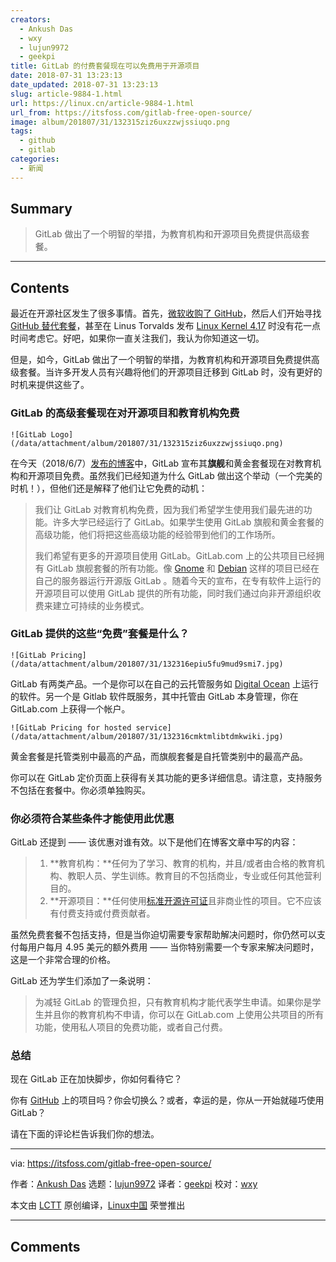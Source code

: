 ```yaml
---
creators:
  - Ankush Das
  - wxy
  - lujun9972
  - geekpi
title: GitLab 的付费套餐现在可以免费用于开源项目
date: 2018-07-31 13:23:13
date_updated: 2018-07-31 13:23:13
slug: article-9884-1.html
url: https://linux.cn/article-9884-1.html
url_from: https://itsfoss.com/gitlab-free-open-source/
image: album/201807/31/132315ziz6uxzzwjssiuqo.png
tags:
  - github
  - gitlab
categories:
  - 新闻
---
```


## Summary

> GitLab 做出了一个明智的举措，为教育机构和开源项目免费提供高级套餐。

***

<!-- more -->

## Contents

最近在开源社区发生了很多事情。首先，[微软收购了 GitHub](https://itsfoss.com/microsoft-github/)，然后人们开始寻找 [GitHub 替代套餐](https://itsfoss.com/github-alternatives/)，甚至在 Linus Torvalds 发布 [Linux Kernel 4.17](https://itsfoss.com/linux-kernel-4-17/) 时没有花一点时间考虑它。好吧，如果你一直关注我们，我认为你知道这一切。

但是，如今，GitLab 做出了一个明智的举措，为教育机构和开源项目免费提供高级套餐。当许多开发人员有兴趣将他们的开源项目迁移到 GitLab 时，没有更好的时机来提供这些了。

### GitLab 的高级套餐现在对开源项目和教育机构免费

`![GitLab Logo](/data/attachment/album/201807/31/132315ziz6uxzzwjssiuqo.png)`

在今天（2018/6/7）[发布的博客](https://about.gitlab.com/2018/06/05/gitlab-ultimate-and-gold-free-for-education-and-open-source/)中，GitLab 宣布其**旗舰**和黄金套餐现在对教育机构和开源项目免费。虽然我们已经知道为什么 GitLab 做出这个举动（一个完美的时机！），但他们还是解释了他们让它免费的动机：

> 
> 我们让 GitLab 对教育机构免费，因为我们希望学生使用我们最先进的功能。许多大学已经运行了 GitLab。如果学生使用 GitLab 旗舰和黄金套餐的高级功能，他们将把这些高级功能的经验带到他们的工作场所。
> 
> 
> 我们希望有更多的开源项目使用 GitLab。GitLab.com 上的公共项目已经拥有 GitLab 旗舰套餐的所有功能。像 [Gnome](https://www.gnome.org/news/2018/05/gnome-moves-to-gitlab-2/) 和 [Debian](https://salsa.debian.org/public) 这样的项目已经在自己的服务器运行开源版 GitLab 。随着今天的宣布，在专有软件上运行的开源项目可以使用 GitLab 提供的所有功能，同时我们通过向非开源组织收费来建立可持续的业务模式。
> 
> 
> 

### GitLab 提供的这些“免费”套餐是什么？

`![GitLab Pricing](/data/attachment/album/201807/31/132316epiu5fu9mud9smi7.jpg)`

GitLab 有两类产品。一个是你可以在自己的云托管服务如 [Digital Ocean](https://m.do.co/c/d58840562553) 上运行的软件。另一个是 Gitlab 软件既服务，其中托管由 GitLab 本身管理，你在 GitLab.com 上获得一个帐户。

`![GitLab Pricing for hosted service](/data/attachment/album/201807/31/132316cmktmlibtdmkwiki.jpg)`

黄金套餐是托管类别中最高的产品，而旗舰套餐是自托管类别中的最高产品。

你可以在 GitLab 定价页面上获得有关其功能的更多详细信息。请注意，支持服务不包括在套餐中。你必须单独购买。

### 你必须符合某些条件才能使用此优惠

GitLab 还提到 —— 该优惠对谁有效。以下是他们在博客文章中写的内容：

> 
> 1. **教育机构：**任何为了学习、教育的机构，并且/或者由合格的教育机构、教职人员、学生训练。教育目的不包括商业，专业或任何其他营利目的。
> 2. **开源项目：**任何使用[标准开源许可证](https://itsfoss.com/open-source-licenses-explained/)且非商业性的项目。它不应该有付费支持或付费贡献者。
> 
> 
> 

虽然免费套餐不包括支持，但是当你迫切需要专家帮助解决问题时，你仍然可以支付每用户每月 4.95 美元的额外费用 —— 当你特别需要一个专家来解决问题时，这是一个非常合理的价格。

GitLab 还为学生们添加了一条说明：

> 
> 为减轻 GitLab 的管理负担，只有教育机构才能代表学生申请。如果你是学生并且你的教育机构不申请，你可以在 GitLab.com 上使用公共项目的所有功能，使用私人项目的免费功能，或者自己付费。
> 
> 
> 

### 总结

现在 GitLab 正在加快脚步，你如何看待它？

你有 [GitHub](https://github.com/) 上的项目吗？你会切换么？或者，幸运的是，你从一开始就碰巧使用 GitLab？

请在下面的评论栏告诉我们你的想法。

---

via: <https://itsfoss.com/gitlab-free-open-source/>

作者：[Ankush Das](https://itsfoss.com/author/ankush/) 选题：[lujun9972](https://github.com/lujun9972) 译者：[geekpi](https://github.com/geekpi) 校对：[wxy](https://github.com/wxy)

本文由 [LCTT](https://github.com/LCTT/TranslateProject) 原创编译，[Linux中国](https://linux.cn/) 荣誉推出

***

## Comments
